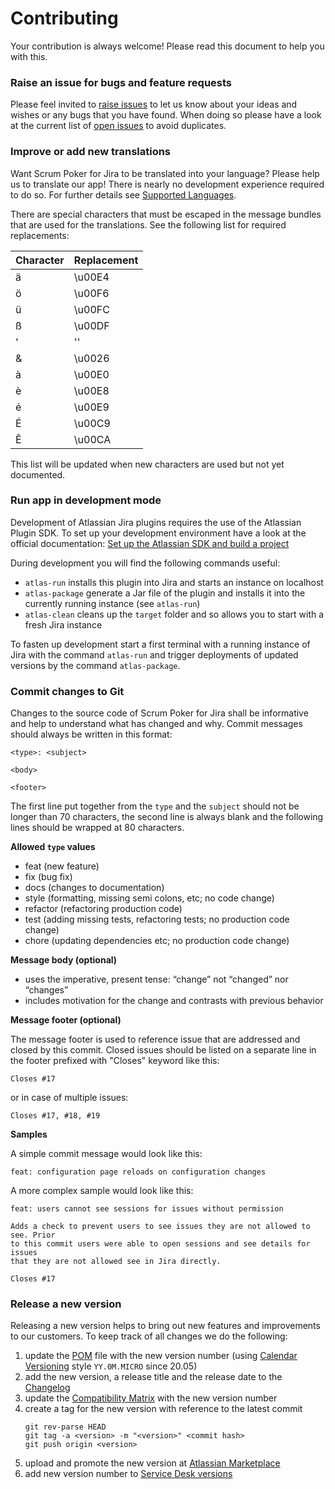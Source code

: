 Contributing
============

Your contribution is always welcome!
Please read this document to help you with this.

### Raise an issue for bugs and feature requests

Please feel invited to [raise issues](https://github.com/codescape/jira-scrum-poker/issues/new/choose) to let us know about your ideas and wishes or any bugs that you have found.
When doing so please have a look at the current list of [open issues](https://github.com/codescape/jira-scrum-poker/issues) to avoid duplicates.

### Improve or add new translations

Want Scrum Poker for Jira to be translated into your language?
Please help us to translate our app! There is nearly no development experience required to do so.
For further details see [Supported Languages](docs/supported-languages.md).

There are special characters that must be escaped in the message bundles that are used for the translations.
See the following list for required replacements:

| Character | Replacement |
|-----------|-------------|
| ä         | \u00E4      |
| ö         | \u00F6      |
| ü         | \u00FC      |
| ß         | \u00DF      |
| '         | ''          |
| &         | \u0026      |
| à         | \u00E0      |
| è         | \u00E8      |
| é         | \u00E9      |
| É         | \u00C9      |
| Ê         | \u00CA      |

This list will be updated when new characters are used but not yet documented.

### Run app in development mode

Development of Atlassian Jira plugins requires the use of the Atlassian Plugin SDK.
To set up your development environment have a look at the official documentation: 
[Set up the Atlassian SDK and build a project](https://developer.atlassian.com/docs/getting-started/set-up-the-atlassian-plugin-sdk-and-build-a-project) 

During development you will find the following commands useful:

* `atlas-run` installs this plugin into Jira and starts an instance on localhost
* `atlas-package` generate a Jar file of the plugin and installs it into the currently running instance (see `atlas-run`)
* `atlas-clean` cleans up the `target` folder and so allows you to start with a fresh Jira instance

To fasten up development start a first terminal with a running instance of Jira with the command `atlas-run` and trigger deployments of updated versions by the command `atlas-package`.

### Commit changes to Git

Changes to the source code of Scrum Poker for Jira shall be informative and help to understand what has changed and why.
Commit messages should always be written in this format:

    <type>: <subject>
    
    <body>
    
    <footer>

The first line put together from the `type` and the `subject` should not be longer than 70 characters, the second line is always blank and the following lines should be wrapped at 80 characters.

**Allowed `type` values**

* feat (new feature)
* fix (bug fix)
* docs (changes to documentation)
* style (formatting, missing semi colons, etc; no code change)
* refactor (refactoring production code)
* test (adding missing tests, refactoring tests; no production code change)
* chore (updating dependencies etc; no production code change)

**Message body (optional)**

* uses the imperative, present tense: “change” not “changed” nor “changes”
* includes motivation for the change and contrasts with previous behavior

**Message footer (optional)**

The message footer is used to reference issue that are addressed and closed by this commit.
Closed issues should be listed on a separate line in the footer prefixed with "Closes" keyword like this:

    Closes #17

or in case of multiple issues:

    Closes #17, #18, #19

**Samples**

A simple commit message would look like this:

    feat: configuration page reloads on configuration changes

A more complex sample would look like this:

    feat: users cannot see sessions for issues without permission
    
    Adds a check to prevent users to see issues they are not allowed to see. Prior
    to this commit users were able to open sessions and see details for issues
    that they are not allowed see in Jira directly.
    
    Closes #17

### Release a new version

Releasing a new version helps to bring out new features and improvements to our customers.
To keep track of all changes we do the following:

1. update the [POM](pom.xml) file with the new version number (using [Calendar Versioning](https://calver.org) style `YY.0M.MICRO` since 20.05)
1. add the new version, a release title and the release date to the [Changelog](docs/changelog.md)
1. update the [Compatibility Matrix](docs/compatibility-matrix.md) with the new version number
1. create a tag for the new version with reference to the latest commit
    ```
    git rev-parse HEAD
    git tag -a <version> -m "<version>" <commit hash>
    git push origin <version>
    ```
1. upload and promote the new version at [Atlassian Marketplace](https://marketplace.atlassian.com/manage/plugins/de.codescape.jira.plugins.scrum-poker/versions)
1. add new version number to [Service Desk versions](https://codescape.atlassian.net/plugins/servlet/project-config/SPSUP/administer-versions)

